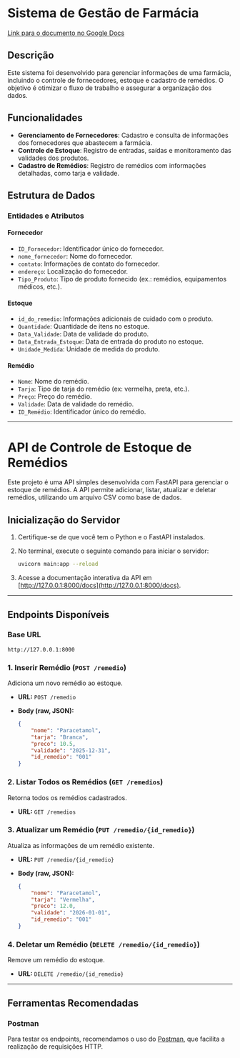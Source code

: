 # Sistema de Gestão de Farmácia

[Link para o documento no Google Docs](https://docs.google.com/document/d/1j21Q1iR5Terk88ZYbzLt6Zancwbagf5PdOamMc9NCHM/edit?tab=t.0)

## Descrição

Este sistema foi desenvolvido para gerenciar informações de uma farmácia, incluindo o controle de fornecedores, estoque e cadastro de remédios. O objetivo é otimizar o fluxo de trabalho e assegurar a organização dos dados.

## Funcionalidades

- **Gerenciamento de Fornecedores**: Cadastro e consulta de informações dos fornecedores que abastecem a farmácia.
- **Controle de Estoque**: Registro de entradas, saídas e monitoramento das validades dos produtos.  
- **Cadastro de Remédios**: Registro de remédios com informações detalhadas, como tarja e validade.  

## Estrutura de Dados

### Entidades e Atributos

#### Fornecedor
- `ID_Fornecedor`: Identificador único do fornecedor. 
- `nome_fornecedor`: Nome do fornecedor.
- `contato`: Informações de contato do fornecedor.  
- `endereço`: Localização do fornecedor.  
- `Tipo_Produto`: Tipo de produto fornecido (ex.: remédios, equipamentos médicos, etc.).

#### Estoque
- `id_do_remedio`: Informações adicionais de cuidado com o produto.
- `Quantidade`: Quantidade de itens no estoque.  
- `Data_Validade`: Data de validade do produto.  
- `Data_Entrada_Estoque`: Data de entrada do produto no estoque.  
- `Unidade_Medida`: Unidade de medida do produto.  
  

#### Remédio
- `Nome`: Nome do remédio.  
- `Tarja`: Tipo de tarja do remédio (ex: vermelha, preta, etc.).  
- `Preço`: Preço do remédio.  
- `Validade`: Data de validade do remédio.  
- `ID_Remédio`: Identificador único do remédio.

---

# API de Controle de Estoque de Remédios

Este projeto é uma API simples desenvolvida com FastAPI para gerenciar o estoque de remédios. A API permite adicionar, listar, atualizar e deletar remédios, utilizando um arquivo CSV como base de dados.

## Inicialização do Servidor

1. Certifique-se de que você tem o Python e o FastAPI instalados.
2. No terminal, execute o seguinte comando para iniciar o servidor:

    ```bash
    uvicorn main:app --reload
    ```

3. Acesse a documentação interativa da API em [http://127.0.0.1:8000/docs](http://127.0.0.1:8000/docs).

---

## Endpoints Disponíveis

### Base URL

`http://127.0.0.1:8000`

### **1. Inserir Remédio (`POST /remedio`)**

Adiciona um novo remédio ao estoque.

- **URL:** `POST /remedio`
- **Body (raw, JSON):**

    ```json
    {
        "nome": "Paracetamol",
        "tarja": "Branca",
        "preco": 10.5,
        "validade": "2025-12-31",
        "id_remedio": "001"
    }
    ```

### **2. Listar Todos os Remédios (`GET /remedios`)**

Retorna todos os remédios cadastrados.

- **URL:** `GET /remedios`

### **3. Atualizar um Remédio (`PUT /remedio/{id_remedio}`)**

Atualiza as informações de um remédio existente.

- **URL:** `PUT /remedio/{id_remedio}`

- **Body (raw, JSON):**

    ```json
    {
        "nome": "Paracetamol",
        "tarja": "Vermelha",
        "preco": 12.0,
        "validade": "2026-01-01",
        "id_remedio": "001"
    }
    ```

### **4. Deletar um Remédio (`DELETE /remedio/{id_remedio}`)**

Remove um remédio do estoque.

- **URL:** `DELETE /remedio/{id_remedio}`

---

## Ferramentas Recomendadas

### Postman

Para testar os endpoints, recomendamos o uso do [Postman](https://www.postman.com/), que facilita a realização de requisições HTTP.
